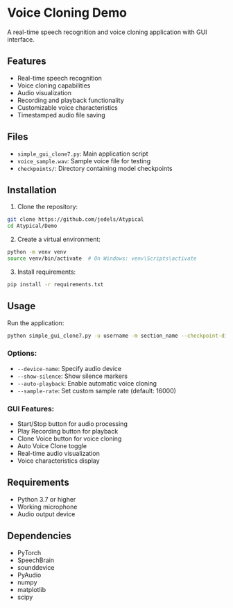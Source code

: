 # Voice Cloning Demo

A real-time speech recognition and voice cloning application with GUI interface.

## Features

- Real-time speech recognition
- Voice cloning capabilities
- Audio visualization
- Recording and playback functionality
- Customizable voice characteristics
- Timestamped audio file saving

## Files
- `simple_gui_clone7.py`: Main application script
- `voice_sample.wav`: Sample voice file for testing
- `checkpoints/`: Directory containing model checkpoints

## Installation

1. Clone the repository:
```bash
git clone https://github.com/jedels/Atypical
cd Atypical/Demo
```

2. Create a virtual environment:
```bash
python -m venv venv
source venv/bin/activate  # On Windows: venv\Scripts\activate
```

3. Install requirements:
```bash
pip install -r requirements.txt
```

## Usage

Run the application:
```bash
python simple_gui_clone7.py -u username -m section_name --checkpoint-dir checkpoints
```

### Options:
- `--device-name`: Specify audio device
- `--show-silence`: Show silence markers
- `--auto-playback`: Enable automatic voice cloning
- `--sample-rate`: Set custom sample rate (default: 16000)

### GUI Features:
- Start/Stop button for audio processing
- Play Recording button for playback
- Clone Voice button for voice cloning
- Auto Voice Clone toggle
- Real-time audio visualization
- Voice characteristics display

## Requirements

- Python 3.7 or higher
- Working microphone
- Audio output device

## Dependencies

- PyTorch
- SpeechBrain
- sounddevice
- PyAudio
- numpy
- matplotlib
- scipy 
